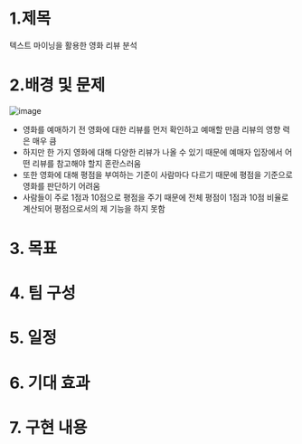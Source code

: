 # 1.제목
텍스트 마이닝을 활용한 영화 리뷰 분석
   
   
   
   
   
   
# 2.배경 및 문제
![image](https://user-images.githubusercontent.com/63775931/97797081-2c8e6d80-1c5d-11eb-9041-05960e3d1d8e.png)   
+ 영화를 예매하기 전 영화에 대한 리뷰를 먼저 확인하고 예매할 만큼 리뷰의 영향
력은 매우 큼
+ 하지만 한 가지 영화에 대해 다양한 리뷰가 나올 수 있기 때문에 예매자 입장에서
어떤 리뷰를 참고해야 할지 혼란스러움
+ 또한 영화에 대해 평점을 부여하는 기준이 사람마다 다르기 때문에 평점을 기준으로
영화를 판단하기 어려움
+ 사람들이 주로 1점과 10점으로 평점을 주기 때문에 전체 평점이 1점과 10점 비율로
계산되어 평점으로서의 제 기능을 하지 못함
   
   
   
   
   
   
# 3. 목표

# 4. 팀 구성

# 5. 일정

# 6. 기대 효과

# 7. 구현 내용

